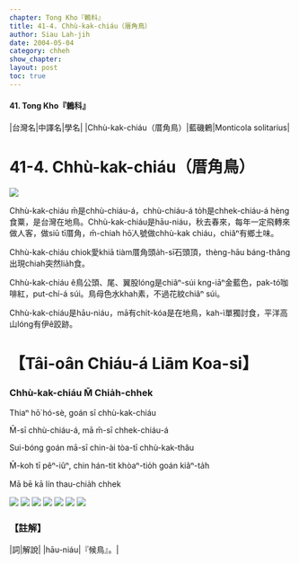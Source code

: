 ```yaml
---
chapter: Tong Kho『鶇科』
title: 41-4. Chhù-kak-chiáu（厝角鳥）
author: Siau Lah-jih
date: 2004-05-04    
category: chheh
show_chapter: 
layout: post
toc: true
---
```


#### 41. Tong Kho『鶇科』


|台灣名|中譯名|學名|
|Chhù-kak-chiáu（厝角鳥）|藍磯鶇|Monticola solitarius|


# 41-4. Chhù-kak-chiáu（厝角鳥）

![](../too5/41/43-4-1.Chhù-kak-chiáu.jpg)


Chhù-kak-chiáu m̄是chhù-chiáu-á，chhù-chiáu-á to̍h是chhek-chiáu-á hèng食粟，是台灣在地鳥。Chhù-kak-chiáu是hāu-niáu，秋去春來，每年一定飛轉來做人客，做siū tī厝角，m̄-chiah hō͘人號做chhù-kak chiáu，chiâⁿ有鄉土味。

Chhù-kak-chiáu chiok愛khiā tiàm厝角頭a̍h-sī石頭頂，thèng-hāu báng-thâng出現chiah突然lia̍h食。

Chhù-kak-chiáu ê鳥公頭、尾、翼股lóng是chiâⁿ-súi kng-iāⁿ金藍色，pak-tó͘咖啡紅，put-chí-á súi。鳥母色水khah素，不過花紋chiâⁿ súi。

Chhù-kak-chiáu是hāu-niáu，mā有chi̍t-kóa是在地鳥，kah-ì單獨討食，平洋高山lóng有伊ê跤跡。



# 【Tâi-oân Chiáu-á Liām Koa-si】

### **Chhù-kak-chiáu M̄ Chia̍h-chhek**


Thiaⁿ hō͘ hó-sè, goán sī chhù-kak-chiáu

M̄-sī chhù-chiáu-á, mā m̄-sī chhek-chiáu-á

Sui-bóng goán mā-sī chin-ài tòa-tī chhù-kak-thâu

M̄-koh tī pêⁿ-iûⁿ, chin hán-tit khòaⁿ-tio̍h goán kiâⁿ-ta̍h

Mā bē kā lín thau-chia̍h chhek



![](../too5/41/43-4-2.Chhù-kak-chiáu.jpg)
![](../too5/41/43-4-6.Chhù-kak-chiáu.jpg)
![](../too5/41/43-4-7.Chhù-kak-chiáu.jpg)
![](../too5/41/43-4-3.Chhù-kak-chiáu.jpg)
![](../too5/41/43-4-4.Chhù-kak-chiáu.jpg)
![](../too5/41/43-4-5.Chhù-kak-chiáu.jpg)
![](../too5/41/43-4-8.Chhù-kak-chiáu.jpg)




### 【註解】

|詞|解說|
|hāu-niáu|『候鳥』。|





